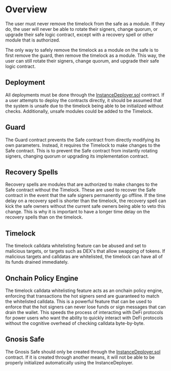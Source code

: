 # Overview

The user must never remove the timelock from the safe as a module. If they do, the user will never be able to rotate their signers, change quorum, or upgrade their safe logic contract, except with a recovery spell or other module that is authorized.

The only way to safely remove the timelock as a module on the safe is to first remove the guard, then remove the timelock as a module. This way, the user can still rotate their signers, change quorum, and upgrade their safe logic contract.

## Deployment

All deployments must be done through the [InstanceDeployer.sol](src/InstanceDeployer.sol) contract. If a user attempts to deploy the contracts directly, it should be assumed that the system is unsafe due to the timelock being able to be initialized without checks. Additionally, unsafe modules could be added to the Timelock.

## Guard

The Guard contract prevents the Safe contract from directly modifying its own parameters. Instead, it requires the Timelock to make changes to the Safe contract. This is to prevent the Safe contract from instantly rotating signers, changing quorum or upgrading its implementation contract.

## Recovery Spells

Recovery spells are modules that are authorized to make changes to the Safe contract without the Timelock. These are used to recover the Safe contract in the event that the safe signers permanently go offline. If the time delay on a recovery spell is shorter than the timelock, the recovery spell can kick the safe owners without the current safe owners being able to veto this change. This is why it is important to have a longer time delay on the recovery spells than on the timelock.

## Timelock

The timelock calldata whitelisting feature can be abused and set to malicious targets, or targets such as DEX's that allow swapping of tokens. If malicious targets and calldatas are whitelisted, the timelock can have all of its funds drained immediately.

## Onchain Policy Engine

The timelock calldata whitelisting feature acts as an onchain policy engine, enforcing that transactions the hot signers send are guaranteed to match the whitelisted calldata. This is a powerful feature that can be used to enforce that the hot signers can never lose funds or sign messages that can drain the wallet. This speeds the process of interacting with DeFi protocols for power users who want the ability to quickly interact with DeFi protocols without the cognitive overhead of checking calldata byte-by-byte.

## Gnosis Safe

The Gnosis Safe should only be created through the [InstanceDeployer.sol](src/InstanceDeployer.sol) contract. If it is created through another means, it will not be able to be properly initialized automatically using the InstanceDeployer.